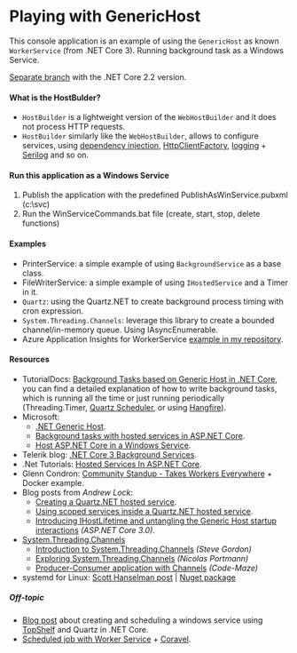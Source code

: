 # Playing with GenericHost
This console application is an example of using the `GenericHost` as known `WorkerService` (from .NET Core 3). Running background task as a Windows Service.

[Separate branch](https://github.com/19balazs86/PlayingWithGenericHost/tree/netcoreapp2.2) with the .NET Core 2.2 version.

#### What is the HostBulder?
- `HostBuilder` is a lightweight version of the `WebHostBuilder` and it does not process HTTP requests.
- `HostBuilder` similarly like the `WebHostBuilder`, allows to configure services, using [dependency injection](https://docs.microsoft.com/en-ie/aspnet/core/fundamentals/dependency-injection?view=aspnetcore-3.0), [HttpClientFactory](https://docs.microsoft.com/en-ie/aspnet/core/fundamentals/http-requests?view=aspnetcore-3.0), [logging](https://docs.microsoft.com/en-ie/aspnet/core/fundamentals/logging/?view=aspnetcore-3.0) + [Serilog](https://github.com/serilog/serilog-extensions-hosting) and so on.

#### Run this application as a Windows Service
1. Publish the application with the predefined PublishAsWinService.pubxml (c:\svc)
2. Run the WinServiceCommands.bat file (create, start, stop, delete functions)

#### Examples
- PrinterService: a simple example of using `BackgroundService` as a base class.
- FileWriterService: a simple example of using `IHostedService` and a Timer in it.
- `Quartz`: using the Quartz.NET to create background process timing with cron expression.
- `System.Threading.Channels`: leverage this library to create a bounded channel/in-memory queue. Using IAsyncEnumerable.
- Azure Application Insights for WorkerService [example in my repository](https://github.com/19balazs86/AzureAppInsights).

#### Resources
- TutorialDocs: [Background Tasks based on Generic Host in .NET Core](https://www.tutorialdocs.com/article/dotnet-generic-host.html), you can find a detailed explanation of how to write background tasks, which is running all the time or just running periodically (Threading.Timer, [Quartz Scheduler](https://www.quartz-scheduler.net/), or using [Hangfire](https://www.hangfire.io)).
- Microsoft:
  - [.NET Generic Host](https://docs.microsoft.com/en-ie/aspnet/core/fundamentals/host/generic-host?view=aspnetcore-3.0).
  - [Background tasks with hosted services in ASP.NET Core](https://docs.microsoft.com/en-ie/aspnet/core/fundamentals/host/hosted-services?view=aspnetcore-3.0).
  - [Host ASP.NET Core in a Windows Service](https://docs.microsoft.com/en-us/aspnet/core/host-and-deploy/windows-service?view=aspnetcore-3.0).
- Telerik blog: [.NET Core 3 Background Services](https://www.telerik.com/blogs/.net-core-background-services).
- .Net Tutorials: [Hosted Services In ASP.NET Core](https://dotnetcoretutorials.com/2019/01/13/hosted-services-in-asp-net-core).
- Glenn Condron: [Community Standup - Takes Workers Everywhere](https://www.youtube.com/watch?v=5AEqA035o5I&feature=youtu.be&t=1709) + Docker example.
- Blog posts from *Andrew Lock*:
  - [Creating a Quartz.NET hosted service](https://andrewlock.net/creating-a-quartz-net-hosted-service-with-asp-net-core/).
  - [Using scoped services inside a Quartz.NET hosted service](https://andrewlock.net/using-scoped-services-inside-a-quartz-net-hosted-service-with-asp-net-core/).
  - [Introducing IHostLifetime and untangling the Generic Host startup interactions](https://andrewlock.net/introducing-ihostlifetime-and-untangling-the-generic-host-startup-interactions/) *(ASP.NET Core 3.0)*.
- [System.Threading.Channels](https://docs.microsoft.com/en-us/dotnet/api/system.threading.channels?view=dotnet-plat-ext-3.0)
  - [Introduction to System.Threading.Channels](https://www.stevejgordon.co.uk/an-introduction-to-system-threading-channels) *(Steve Gordon)*
  - [Exploring System.Threading.Channels](https://ndportmann.com/system-threading-channels/) *(Nicolas Portmann)*
  - [Producer-Consumer application with Channels](https://code-maze.com/dotnet-producer-consumer-channels/) *(Code-Maze)*
- systemd for Linux: [Scott Hanselman post](https://www.hanselman.com/blog/dotnetNewWorkerWindowsServicesOrLinuxSystemdServicesInNETCore.aspx) | [Nuget package](https://www.nuget.org/packages/Microsoft.Extensions.Hosting.Systemd/)

##### Off-topic
- [Blog post](https://medium.com/cheranga/creating-and-scheduling-a-windows-service-using-topshelf-and-quartz-in-net-core-aae68b8390c) about creating and scheduling a windows service using [TopShelf](http://topshelf-project.com/) and Quartz in .NET Core.
- [Scheduled job with Worker Service](https://dev.to/jamesmh/building-a-net-core-scheduled-job-worker-service-376h) + [Coravel](https://github.com/jamesmh/coravel).
